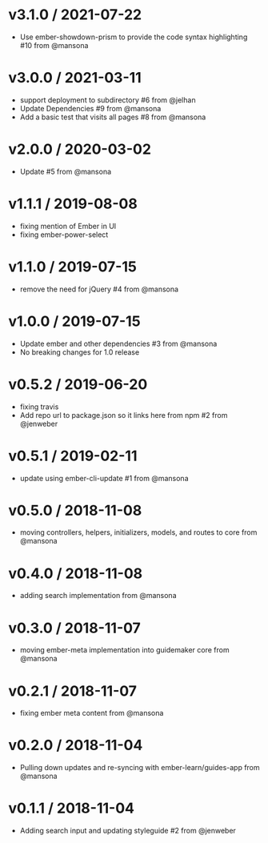 v3.1.0 / 2021-07-22
==================

  * Use ember-showdown-prism to provide the code syntax highlighting #10 from @mansona

v3.0.0 / 2021-03-11
==================

  * support deployment to subdirectory #6 from @jelhan
  * Update Dependencies #9 from @mansona
  * Add a basic test that visits all pages #8 from @mansona

v2.0.0 / 2020-03-02
==================

  * Update #5 from @mansona

v1.1.1 / 2019-08-08
==================

  * fixing mention of Ember in UI
  * fixing ember-power-select

v1.1.0 / 2019-07-15
==================

  * remove the need for jQuery #4 from @mansona

v1.0.0 / 2019-07-15
==================

  * Update ember and other dependencies #3 from @mansona
  * No breaking changes for 1.0 release

v0.5.2 / 2019-06-20
==================

  * fixing travis
  * Add repo url to package.json so it links here from npm #2 from @jenweber

v0.5.1 / 2019-02-11
==================

  * update using ember-cli-update #1 from @mansona

v0.5.0 / 2018-11-08
==================

  * moving controllers, helpers, initializers, models, and routes to core from @mansona

v0.4.0 / 2018-11-08
==================

  * adding search implementation from @mansona

v0.3.0 / 2018-11-07
==================

  * moving ember-meta implementation into guidemaker core from @mansona

v0.2.1 / 2018-11-07
==================

  * fixing ember meta content from @mansona

v0.2.0 / 2018-11-04
==================

  * Pulling down updates and re-syncing with ember-learn/guides-app from @mansona

v0.1.1 / 2018-11-04
==================

  * Adding search input and updating styleguide #2 from @jenweber
